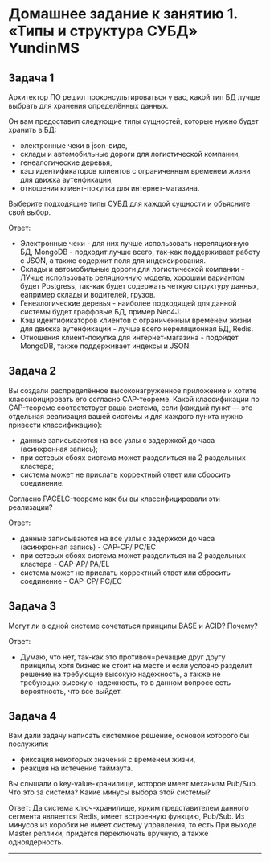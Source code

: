 # Домашнее задание к занятию 1. «Типы и структура СУБД» YundinMS


## Задача 1

Архитектор ПО решил проконсультироваться у вас, какой тип БД 
лучше выбрать для хранения определённых данных.

Он вам предоставил следующие типы сущностей, которые нужно будет хранить в БД:

- электронные чеки в json-виде,
- склады и автомобильные дороги для логистической компании,
- генеалогические деревья,
- кэш идентификаторов клиентов с ограниченным временем жизни для движка аутенфикации,
- отношения клиент-покупка для интернет-магазина.

Выберите подходящие типы СУБД для каждой сущности и объясните свой выбор.

Ответ: 

- Электронные чеки - для них лучше использовать нереляционную БД, MongoDB - подходит лучше всего, так-как поддерживает работу с JSON, а также содержит поля для индексирования.
- Склады и автомобильные дороги для логистической компании - ЛУчше использовать реляционную модель, хорошим вариантом будет Postgress, так-как будет содержать четкую структуру данных,
еапример склады и водителей, грузов. 
- Генеалогические деревья - наиболее подходящей для данной системы будет граффовые БД, пример Neo4J.
- Кэш идентификаторов клиентов с ограниченным временем жизни для движка аутенфикации - лучше всего нереляционная БД, Redis.
- Oтношения клиент-покупка для интернет-магазина - подойдет MongoDB, также поддерживает индексы и JSON.

## Задача 2

Вы создали распределённое высоконагруженное приложение и хотите классифицировать его согласно 
CAP-теореме. Какой классификации по CAP-теореме соответствует ваша система, если 
(каждый пункт — это отдельная реализация вашей системы и для каждого пункта нужно привести классификацию):

- данные записываются на все узлы с задержкой до часа (асинхронная запись);
- при сетевых сбоях система может разделиться на 2 раздельных кластера;
- система может не прислать корректный ответ или сбросить соединение.

Согласно PACELC-теореме как бы вы классифицировали эти реализации?

Ответ: 

- данные записываются на все узлы с задержкой до часа (асинхронная запись) - CAP-СP/ PC/EC
- при сетевых сбоях система может разделиться на 2 раздельных кластера - CAP-AP/ PA/EL
- система может не прислать корректный ответ или сбросить соединение - CAP-CP/ PC/EC

## Задача 3

Могут ли в одной системе сочетаться принципы BASE и ACID? Почему?

Ответ: 
- Думаю, что нет, так-как это противоч=речащие друг другу принципы, хотя бизнес не стоит на месте и если условно разделит решение на требующие высокую надежность,
а также не требующих высокую надежность, то в данном вопросе есть вероятность, что все выйдет. 

## Задача 4

Вам дали задачу написать системное решение, основой которого бы послужили:

- фиксация некоторых значений с временем жизни,
- реакция на истечение таймаута.

Вы слышали о key-value-хранилище, которое имеет механизм Pub/Sub. 
Что это за система? Какие минусы выбора этой системы?

Ответ: Да система ключ-хранилище, ярким представителем данного сегмента являеттся Redis, имеет встроенную функцию, Pub/Sub. Из минусов из коробки не имеет систему управления, то есть 
При выходе Master реплики, придется переключать вручную, а также одноядерность. 

---

